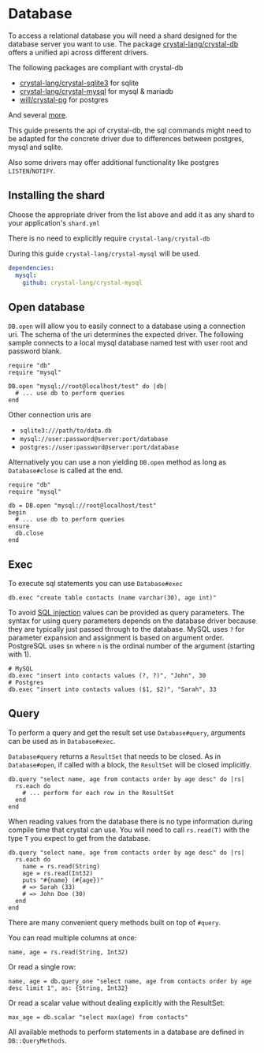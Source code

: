 # Database

To access a relational database you will need a shard designed for the database server you want to use. The package [crystal-lang/crystal-db](https://github.com/crystal-lang/crystal-db) offers a unified api across different drivers.

The following packages are compliant with crystal-db

* [crystal-lang/crystal-sqlite3](https://github.com/crystal-lang/crystal-sqlite3) for sqlite
* [crystal-lang/crystal-mysql](https://github.com/crystal-lang/crystal-mysql) for mysql & mariadb
* [will/crystal-pg](https://github.com/will/crystal-pg) for postgres

And several [more](https://github.com/crystal-lang/crystal-db).
 
This guide presents the api of crystal-db, the sql commands might need to be adapted for the concrete driver due to differences between postgres, mysql and sqlite.

Also some drivers may offer additional functionality like postgres `LISTEN`/`NOTIFY`.

## Installing the shard

Choose the appropriate driver from the list above and add it as any shard to your application's `shard.yml`

There is no need to explicitly require `crystal-lang/crystal-db`

During this guide `crystal-lang/crystal-mysql` will be used.

```yaml
dependencies:
  mysql:
    github: crystal-lang/crystal-mysql
```

## Open database

`DB.open` will allow you to easily connect to a database using a connection uri. The schema of the uri determines the expected driver. The following sample connects to a local mysql database named test with user root and password blank.

```crystal
require "db"
require "mysql"

DB.open "mysql://root@localhost/test" do |db|
  # ... use db to perform queries
end
```

Other connection uris are

* `sqlite3:///path/to/data.db`
* `mysql://user:password@server:port/database`
* `postgres://user:password@server:port/database`

Alternatively you can use a non yielding `DB.open` method as long as `Database#close` is called at the end.

```crystal
require "db"
require "mysql"

db = DB.open "mysql://root@localhost/test"
begin
  # ... use db to perform queries
ensure
  db.close
end
```

## Exec

To execute sql statements you can use `Database#exec`

```crystal
db.exec "create table contacts (name varchar(30), age int)"
```

To avoid [SQL injection](https://owasp.org/www-community/attacks/SQL_Injection) values can be provided as query parameters.
The syntax for using query parameters depends on the database driver because they are typically just passed through to the database. MySQL uses `?` for parameter expansion and assignment is based on argument order. PostgreSQL uses `$n` where `n` is the ordinal number of the argument (starting with 1).

```crystal
# MySQL
db.exec "insert into contacts values (?, ?)", "John", 30
# Postgres
db.exec "insert into contacts values ($1, $2)", "Sarah", 33
```

## Query

To perform a query and get the result set use `Database#query`, arguments can be used as in `Database#exec`.

`Database#query` returns a `ResultSet` that needs to be closed. As in `Database#open`, if called with a block, the `ResultSet` will be closed implicitly.

```crystal
db.query "select name, age from contacts order by age desc" do |rs|
  rs.each do
    # ... perform for each row in the ResultSet
  end
end
```

When reading values from the database there is no type information during compile time that crystal can use. You will need to call `rs.read(T)` with the type `T` you expect to get from the database.

```crystal
db.query "select name, age from contacts order by age desc" do |rs|
  rs.each do
    name = rs.read(String)
    age = rs.read(Int32)
    puts "#{name} (#{age})"
    # => Sarah (33)
    # => John Doe (30)
  end
end
```

There are many convenient query methods built on top of `#query`.

You can read multiple columns at once:

```crystal
name, age = rs.read(String, Int32)
```

Or read a single row:

```crystal
name, age = db.query_one "select name, age from contacts order by age desc limit 1", as: {String, Int32}
```

Or read a scalar value without dealing explicitly with the ResultSet:

```crystal
max_age = db.scalar "select max(age) from contacts"
```

All available methods to perform statements in a database are defined in `DB::QueryMethods`.
